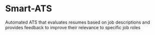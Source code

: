 # Smart-ATS
Automated ATS that evaluates resumes based on job descriptions and provides feedback to improve their relevance to specific job roles
